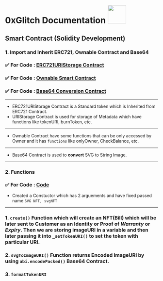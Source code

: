 # 0xGlitch Documentation <img src="https://media.tenor.com/UTxZPwKlNNIAAAAi/ethereum-ethereum-crypto.gif" width="60" height="60" />

## Smart Contract (Solidity Development)

### **1. Import and Inherit ERC721, Ownable Contract and Base64**

### ✅ For Code : [ERC721URIStorage Contract](https://github.com/Coollaitar/0xGlitch/blob/main/Import%20Contracts/ERC721URIStorage.sol)
### ✅ For Code : [Ownable Smart Contract](https://github.com/Coollaitar/0xGlitch/blob/main/Import%20Contracts/Ownable.sol)
### ✅ For Code : [Base64 Conversion Contract](https://github.com/Coollaitar/0xGlitch/blob/main/Import%20Contracts/Base64.sol)
-------------------------------------------------------------------------------------------------------------------------------------
- ERC721URIStorage Contract is a Standard token which is Inherited from ERC721 Contract.
- URIStorage Contract is used for storage of Metadata which have functions like tokenURI, burnToken, etc.  
-------------------------------------------------------------------------------------------------------------------------------------
- Ownable Contract have some functions that can be only accessed by Owner and it has `functions` like onlyOwner, CheckBalance, etc.
-------------------------------------------------------------------------------------------------------------------------------------
- Base64 Contract is used to **convert** SVG to String Image.
-------------------------------------------------------------------------------------------------------------------------------------

### **2. Functions**

### ✅ For Code : [Code]()

- Created a Constuctor which has 2 arguements and have fixed passed name ```SVG NFT, svgNFT```
-------------------------------------------------------------------------------------------------------------------------------------
### 1. `create()` Function which will create an NFT(Bill) which will be later sent to Customer as an Identity or Proof of *Warranty* or *Expiry*. Then we are storing imageURI in a variable and then later passing it into `_setTokenURI()` to set the token with particular URI.
    
### 2. `svgToImageURI()` Function returns Encoded ImageURI by using `abi.encodePacked()` Base64 Contract.

### 3. `formatTokenURI`
